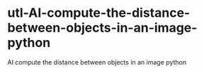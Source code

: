# utl-AI-compute-the-distance-between-objects-in-an-image-python
AI compute the distance between objects in an image python 
